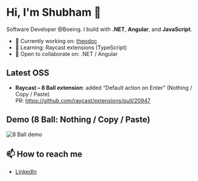 # Hi, I'm Shubham 👋

Software Developer @Boeing. I build with **.NET**, **Angular**, and **JavaScript**.

- 🔭 Currently working on: [theodoc](https://github.com/skyrabbit4/theodoc)
- 🌱 Learning: Raycast extensions (TypeScript)
- 👯 Open to collaborate on: .NET / Angular

## Latest OSS
- **Raycast – 8 Ball extension**: added “Default action on Enter” (Nothing / Copy / Paste)  
  PR: https://github.com/raycast/extensions/pull/20947

## Demo (8 Ball: Nothing / Copy / Paste)
![8 Ball demo](assets/8ball-demo.gif)

## 📫 How to reach me
- [LinkedIn](https://www.linkedin.com/in/shubham-kaushik-0040a599/)
